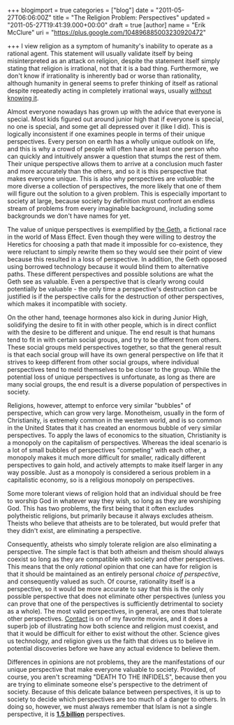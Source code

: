 +++
blogimport = true
categories = ["blog"]
date = "2011-05-27T06:06:00Z"
title = "The Religion Problem: Perspectives"
updated = "2011-05-27T19:41:39.000+00:00"
draft = true
[author]
name = "Erik McClure"
uri = "https://plus.google.com/104896885003230920472"

+++
I view religion as a symptom of humanity's inability to operate as a rational agent. This statement will usually validate itself by being misinterpreted as an attack on religion, despite the statement itself simply stating that religion is irrational, not that it is a bad thing. Furthermore, we don't know if irrationality is inherently bad or worse than rationality, although humanity in general seems to prefer thinking of itself as rational despite repeatedly acting in completely irrational ways, usually [without knowing it](http://www.cracked.com/article_18847_6-things-you-wont-believe-can-brainwash-you-election-day.html).

Almost everyone nowadays has grown up with the advice that everyone is special. Most kids figured out around junior high that if everyone is special, no one is special, and some get all depressed over it (like I did). This is logically inconsistent if one examines people in terms of their unique perspectives. Every person on earth has a wholly unique outlook on life, and this is why a crowd of people will often have at least one person who can quickly and intuitively answer a question that stumps the rest of them. Their unique perspective allows them to arrive at a conclusion much faster and more accurately than the others, and so it is this perspective that makes everyone unique. This is also why perspectives are *valuable*: the more diverse a collection of perspectives, the more likely that one of them will figure out the solution to a given problem. This is especially important to society at large, because society by definition must confront an endless stream of problems from every imaginable background, including some backgrounds we don't have names for yet. 

The value of unique perspectives is exemplified by [the Geth](http://www.youtube.com/watch?v=fcL7H2jSk9Q&feature=related), a fictional race in the world of Mass Effect. Even though they were willing to destroy the Heretics for choosing a path that made it impossible for co-existence, they were reluctant to simply rewrite them so they would see their point of view because this resulted in a loss of perspective. In addition, the Geth opposed using borrowed technology because it would blind them to alternative paths. These different perspectives and possible solutions are what the Geth see as valuable. Even a perspective that is clearly wrong could potentially be valuable - the only time a perspective's destruction can be justified is if the perspective calls for the destruction of other perspectives, which makes it incompatible with society.

On the other hand, teenage hormones also kick in during Junior High, solidifying the desire to fit in with other people, which is in direct conflict with the desire to be different and unique. The end result is that humans tend to fit in with certain social groups, and try to be different from others. These social groups meld perspectives together, so that the general result is that each social group will have its own general perspective on life that it strives to keep different from other social groups, where individual perspectives tend to meld themselves to be closer to the group. While the potential loss of unique perspectives is unfortunate, as long as there are many social groups, the end result is a diverse population of perspectives in society.

Religions, however, attempt to enforce very similar "bubbles" of perspective, which can grow very large. Monotheism, usually in the form of Christianity, is extremely common in the western world, and is so common in the United States that it has created an enormous bubble of very similar perspectives. To apply the laws of economics to the situation, Christianity is a monopoly on the capitalism of perspectives. Whereas the ideal scenario is a lot of small bubbles of perspectives "competing" with each other, a monopoly makes it much more difficult for smaller, radically different perspectives to gain hold, and actively attempts to make itself larger in any way possible. Just as a monopoly is considered a serious problem in a capitalistic economy, so is a religious monopoly on perspectives.

Some more tolerant views of religion hold that an individual should be free to worship God in whatever way they wish, so long as they are worshiping God. This has two problems, the first being that it often excludes polytheistic religions, but primarily because it always excludes atheism. Theists who believe that atheists are to be tolerated, but would prefer that they didn't exist, are eliminating a perspective.

Consequently, atheists who simply tolerate religion are also eliminating a perspective. The simple fact is that both atheism and theism should always coexist so long as they are compatible with society and other perspectives. This means that the only *rational* opinion that one can have for religion is that it should be maintained as an entirely personal *choice of perspective*, and consequently valued as such. Of course, rationality itself is a perspective, so it would be more accurate to say that this is the only possible perspective that does not eliminate other perspectives (unless you can prove that one of the perspectives is sufficiently detrimental to society as a whole). The most valid perspectives, in general, are ones that tolerate other perspectives. [Contact](http://en.wikipedia.org/wiki/Contact_(film)) is on of my favorite movies, and it does a superb job of illustrating how both science and religion must coexist, and that it would be difficult for either to exist without the other. Science gives us technology, and religion gives us the faith that drives us to believe in potential discoveries before we have any actual evidence to believe them.

Differences in opinions are not problems, they are the manifestations of our unique perspective that make everyone valuable to society. Provided, of course, you aren't screaming "DEATH TO THE INFIDELS", because then you are trying to eliminate someone else's perspective to the detriment of society. Because of this delicate balance between perspectives, it is up to society to decide which perspectives are too much of a danger to others. In doing so, however, we must always remember that Islam is not a single perspective, it is **[1.5 billion](http://en.wikipedia.org/wiki/Islam)** perspectives.
